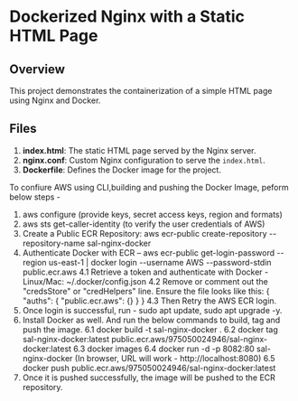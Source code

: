 # Dockerized Nginx with a Static HTML Page

## Overview
This project demonstrates the containerization of a simple HTML page using Nginx and Docker.

## Files
1. **index.html**: The static HTML page served by the Nginx server.
2. **nginx.conf**: Custom Nginx configuration to serve the `index.html`.
3. **Dockerfile**: Defines the Docker image for the project.

To confiure AWS using CLI,building and pushing the Docker Image, peform below steps - 
1. aws configure (provide keys, secret access keys, region and formats)
2. aws sts get-caller-identity (to verify the user credentials of AWS)
3.	Create a Public ECR Repository:
aws ecr-public create-repository --repository-name sal-nginx-docker
4.	Authenticate Docker with ECR – 
aws ecr-public get-login-password --region us-east-1 | docker login --username AWS --password-stdin public.ecr.aws 
    4.1	Retrieve a token and authenticate with Docker - Linux/Mac: ~/.docker/config.json
    4.2	Remove or comment out the "credsStore" or "credHelpers" line. Ensure the file looks like this:
    {
        "auths": {
            "public.ecr.aws": {}
        }
    }
    4.3	Then Retry the AWS ECR login.
5.	Once login is successful, run - sudo apt update, sudo apt upgrade -y.
6.	Install Docker as well. And run the below commands to build, tag and push the image.
    6.1	 docker build -t sal-nginx-docker .
    6.2	 docker tag sal-nginx-docker:latest public.ecr.aws/975050024946/sal-nginx-docker:latest 
    6.3	docker images
    6.4	docker run -d -p 8082:80 sal-nginx-docker (In browser, URL will work - http://localhost:8080)
    6.5	docker push public.ecr.aws/975050024946/sal-nginx-docker:latest	
7.	Once it is pushed successfully, the image will be pushed to the ECR repository.

